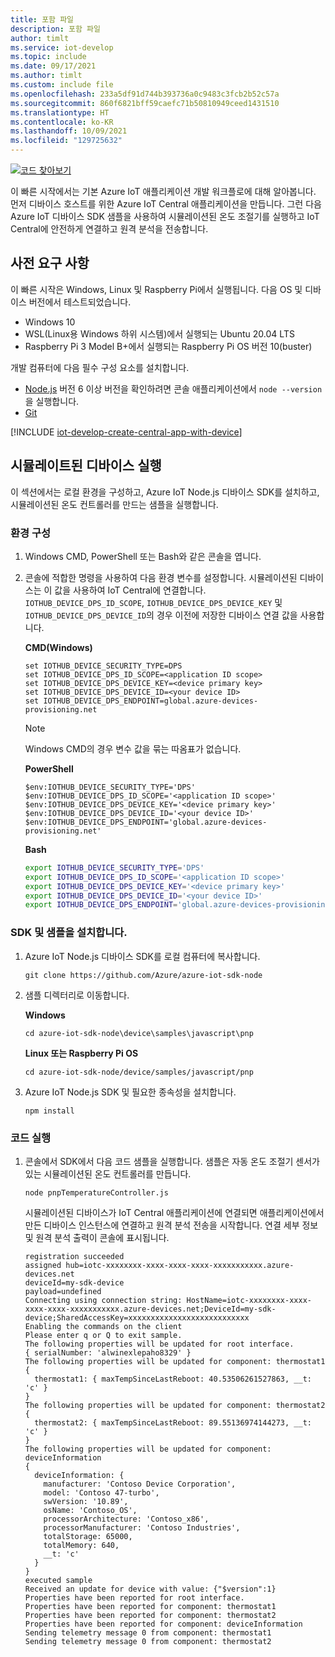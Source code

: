 ```yaml
---
title: 포함 파일
description: 포함 파일
author: timlt
ms.service: iot-develop
ms.topic: include
ms.date: 09/17/2021
ms.author: timlt
ms.custom: include file
ms.openlocfilehash: 233a5df91d744b393736a0c9483c3fcb2b52c57a
ms.sourcegitcommit: 860f6821bff59caefc71b50810949ceed1431510
ms.translationtype: HT
ms.contentlocale: ko-KR
ms.lasthandoff: 10/09/2021
ms.locfileid: "129725632"
---
```

[![코드 찾아보기](../articles/iot-develop/media/common/browse-code.svg)](https://github.com/Azure/azure-iot-sdk-node/tree/master/device/samples/javascript/pnp)

이 빠른 시작에서는 기본 Azure IoT 애플리케이션 개발 워크플로에 대해 알아봅니다. 먼저 디바이스 호스트를 위한 Azure IoT Central 애플리케이션을 만듭니다. 그런 다음 Azure IoT 디바이스 SDK 샘플을 사용하여 시뮬레이션된 온도 조절기를 실행하고 IoT Central에 안전하게 연결하고 원격 분석을 전송합니다.

## <a name="prerequisites"></a>사전 요구 사항
이 빠른 시작은 Windows, Linux 및 Raspberry Pi에서 실행됩니다. 다음 OS 및 디바이스 버전에서 테스트되었습니다.

- Windows 10
- WSL(Linux용 Windows 하위 시스템)에서 실행되는 Ubuntu 20.04 LTS
- Raspberry Pi 3 Model B+에서 실행되는 Raspberry Pi OS 버전 10(buster)

개발 컴퓨터에 다음 필수 구성 요소를 설치합니다.

- [Node.js](https://nodejs.org/) 버전 6 이상 버전을 확인하려면 콘솔 애플리케이션에서 `node --version`을 실행합니다.
- [Git](https://git-scm.com/downloads)

[!INCLUDE [iot-develop-create-central-app-with-device](iot-develop-create-central-app-with-device.md)]

## <a name="run-a-simulated-device"></a>시뮬레이트된 디바이스 실행
이 섹션에서는 로컬 환경을 구성하고, Azure IoT Node.js 디바이스 SDK를 설치하고, 시뮬레이션된 온도 컨트롤러를 만드는 샘플을 실행합니다.

### <a name="configure-your-environment"></a>환경 구성

1. Windows CMD, PowerShell 또는 Bash와 같은 콘솔을 엽니다.

1. 콘솔에 적합한 명령을 사용하여 다음 환경 변수를 설정합니다. 시뮬레이션된 디바이스는 이 값을 사용하여 IoT Central에 연결합니다. `IOTHUB_DEVICE_DPS_ID_SCOPE`, `IOTHUB_DEVICE_DPS_DEVICE_KEY` 및 `IOTHUB_DEVICE_DPS_DEVICE_ID`의 경우 이전에 저장한 디바이스 연결 값을 사용합니다.

    **CMD(Windows)**

    ```console
    set IOTHUB_DEVICE_SECURITY_TYPE=DPS
    set IOTHUB_DEVICE_DPS_ID_SCOPE=<application ID scope>
    set IOTHUB_DEVICE_DPS_DEVICE_KEY=<device primary key>
    set IOTHUB_DEVICE_DPS_DEVICE_ID=<your device ID>
    set IOTHUB_DEVICE_DPS_ENDPOINT=global.azure-devices-provisioning.net
    ```

    > [!NOTE]
    > Windows CMD의 경우 변수 값을 묶는 따옴표가 없습니다.

    **PowerShell**

    ```azurepowershell
    $env:IOTHUB_DEVICE_SECURITY_TYPE='DPS'
    $env:IOTHUB_DEVICE_DPS_ID_SCOPE='<application ID scope>'
    $env:IOTHUB_DEVICE_DPS_DEVICE_KEY='<device primary key>'
    $env:IOTHUB_DEVICE_DPS_DEVICE_ID='<your device ID>'
    $env:IOTHUB_DEVICE_DPS_ENDPOINT='global.azure-devices-provisioning.net'
    ```

    **Bash**

    ```bash
    export IOTHUB_DEVICE_SECURITY_TYPE='DPS'
    export IOTHUB_DEVICE_DPS_ID_SCOPE='<application ID scope>'
    export IOTHUB_DEVICE_DPS_DEVICE_KEY='<device primary key>'
    export IOTHUB_DEVICE_DPS_DEVICE_ID='<your device ID>'
    export IOTHUB_DEVICE_DPS_ENDPOINT='global.azure-devices-provisioning.net' 
    ```

### <a name="install-the-sdk-and-samples"></a>SDK 및 샘플을 설치합니다.

1. Azure IoT Node.js 디바이스 SDK를 로컬 컴퓨터에 복사합니다.

    ```console
    git clone https://github.com/Azure/azure-iot-sdk-node
    ```

1. 샘플 디렉터리로 이동합니다.

    **Windows**
    ```console
    cd azure-iot-sdk-node\device\samples\javascript\pnp
    ```

    **Linux 또는 Raspberry Pi OS**
    ```console
    cd azure-iot-sdk-node/device/samples/javascript/pnp
    ```

1. Azure IoT Node.js SDK 및 필요한 종속성을 설치합니다.
    ```console
    npm install
    ```

### <a name="run-the-code"></a>코드 실행

1. 콘솔에서 SDK에서 다음 코드 샘플을 실행합니다. 샘플은 자동 온도 조절기 센서가 있는 시뮬레이션된 온도 컨트롤러를 만듭니다.
    ```console
    node pnpTemperatureController.js
    ```

    시뮬레이션된 디바이스가 IoT Central 애플리케이션에 연결되면 애플리케이션에서 만든 디바이스 인스턴스에 연결하고 원격 분석 전송을 시작합니다. 연결 세부 정보 및 원격 분석 출력이 콘솔에 표시됩니다. 
    
    ```output
    registration succeeded
    assigned hub=iotc-xxxxxxxx-xxxx-xxxx-xxxx-xxxxxxxxxxx.azure-devices.net
    deviceId=my-sdk-device
    payload=undefined
    Connecting using connection string: HostName=iotc-xxxxxxxx-xxxx-xxxx-xxxx-xxxxxxxxxxx.azure-devices.net;DeviceId=my-sdk-device;SharedAccessKey=xxxxxxxxxxxxxxxxxxxxxxxxxxx
    Enabling the commands on the client
    Please enter q or Q to exit sample.
    The following properties will be updated for root interface.
    { serialNumber: 'alwinexlepaho8329' }
    The following properties will be updated for component: thermostat1
    {
      thermostat1: { maxTempSinceLastReboot: 40.53506261527863, __t: 'c' }
    }
    The following properties will be updated for component: thermostat2
    {
      thermostat2: { maxTempSinceLastReboot: 89.55136974144273, __t: 'c' }
    }
    The following properties will be updated for component: deviceInformation
    {
      deviceInformation: {
        manufacturer: 'Contoso Device Corporation',
        model: 'Contoso 47-turbo',
        swVersion: '10.89',
        osName: 'Contoso_OS',
        processorArchitecture: 'Contoso_x86',
        processorManufacturer: 'Contoso Industries',
        totalStorage: 65000,
        totalMemory: 640,
        __t: 'c'
      }
    }
    executed sample
    Received an update for device with value: {"$version":1}
    Properties have been reported for root interface.
    Properties have been reported for component: thermostat1
    Properties have been reported for component: thermostat2
    Properties have been reported for component: deviceInformation
    Sending telemetry message 0 from component: thermostat1
    Sending telemetry message 0 from component: thermostat2
    ```